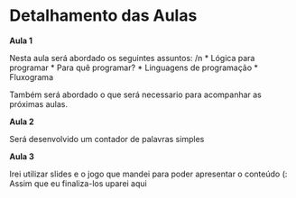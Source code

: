 <h1>Detalhamento das Aulas</h1>

<b>Aula 1</b>

  Nesta aula será abordado os seguintes assuntos: /n
    * Lógica para programar
    * Para quê programar?
    * Linguagens de programação
    * Fluxograma
   
   Também será abordado o que será necessario para acompanhar as próximas aulas.

<b>Aula 2</b>

Será desenvolvido um contador de palavras simples

<b>Aula 3</b>

Irei utilizar slides e o jogo que mandei para poder apresentar o conteúdo (:
Assim que eu finaliza-los uparei aqui
